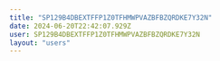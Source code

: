 ```yaml
---
title: "SP129B4DBEXTFFP1Z0TFHMWPVAZBFBZQRDKE7Y32N"
date: 2024-06-20T22:42:07.929Z
user: SP129B4DBEXTFFP1Z0TFHMWPVAZBFBZQRDKE7Y32N
layout: "users"
---
```

    